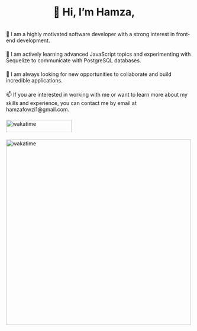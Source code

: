 <div class="container" style="display: flex; justify-content: center; align-items: center; flex-direction: column">
    <h1 style="color: #33333; margin-bottom: 20px">👋 Hi, I’m Hamza,</h1>
    <ul
      style="list-style: none; color: #33333; display: flex; justify-content: center; align-items:flex-start; flex-direction: column; gap: 20px ">
      <li>👀 I am a highly motivated software developer with a strong interest in front-end development.</li>
      <li>🌱 I am actively learning advanced JavaScript topics and experimenting with Sequelize to communicate with
        PostgreSQL databases.</li>
      <li>💞️ I am always looking for new opportunities to collaborate and build incredible applications.</li>
      <li>📫 If you are interested in working with me or want to learn more about my skills and experience, you can
        contact me by email at hamzafowzi1@gmail.com.</li>
      <li style="display: flex; flex-direction:column; gap: 20px; justify-content: space-between; align-items:flex-start">
          <img style="width: 177px; height: 33px" src="https://wakatime.com/badge/user/c1e853d7-9296-4c70-9e1c-0272f27968ae.svg" alt="wakatime" />
          <img style="width: 500px; height: 500px" src="https://wakatime.com/share/@Fouzih/e4f1f354-53bc-439d-99da-7fef0c47d0bd.svg" alt="wakatime">
      </li>
    </ul>
  </div>


<!---
FouziH/FouziH is a ✨ special ✨ repository because its `README.md` (this file) appears on your GitHub profile.
You can click the Preview link to take a look at your changes.
--->
